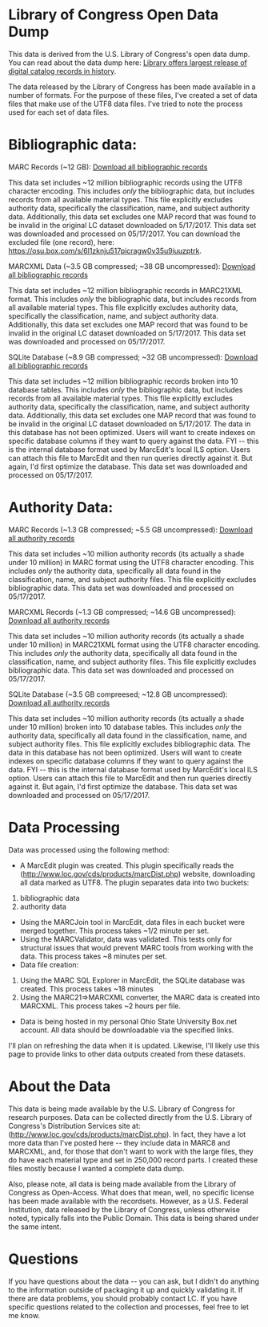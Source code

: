 # Library of Congress Open Data Dump

This data is derived from the U.S. Library of Congress's open data dump.  You can read about the data dump here: [Library offers largest release of digital catalog records in history](https://loc.gov/item/prn-17-068/ ).  

The data released by the Library of Congress has been made available in a number of formats.  For the purpose of these files, I've created a set of data files that make use of the UTF8 data files.  I've tried to note the process used for each set of data files.

# Bibliographic data:

MARC Records (~12 GB): [Download all bibliographic records](https://osu.box.com/s/5zhgjxq7wrceznsm87camhry4vjxlcf8)

This data set includes ~12 million bibliographic records using the UTF8 character encoding.  This includes *only* the bibliographic data, but includes records from all available material types.  This file explicitly excludes authority data, specifically the classification, name, and subject authority data.  Additionally, this data set excludes one MAP record that was found to be invalid in the original LC dataset downloaded on 5/17/2017.  This data set was downloaded and processed on 05/17/2017.  You can download the excluded file (one record), here: https://osu.box.com/s/6l1zknju517picragw0v35u9iuuzptrk.  

MARCXML Data (~3.5 GB compressed; ~38 GB uncompressed): [Download all bibliographic records](https://osu.box.com/s/sj2xyccw2ncrxqwcsl3rtyhl1ey3jy9b)

This data set includes ~12 million bibliographic records in MARC21XML format. This includes *only* the bibliographic data, but includes records from all available material types.  This file explicitly excludes authority data, specifically the classification, name, and subject authority data.  Additionally, this data set excludes one MAP record that was found to be invalid in the original LC dataset downloaded on 5/17/2017.  This data set was downloaded and processed on 05/17/2017.

SQLite Database (~8.9 GB compressed; ~32 GB uncompressed): [Download all bibliographic records](https://osu.box.com/s/zmmojfl3k2iv4jbulna43d4irjrnn26z)

This data set includes ~12 million bibliographic records broken into 10 database tables. This includes *only* the bibliographic data, but includes records from all available material types.  This file explicitly excludes authority data, specifically the classification, name, and subject authority data.  Additionally, this data set excludes one MAP record that was found to be invalid in the original LC dataset downloaded on 5/17/2017.  The data in this database has not been optimized.  Users will want to create indexes on specific database columns if they want to query against the data. FYI -- this is the internal database format used by MarcEdit's local ILS option.  Users can attach this file to MarcEdit and then run queries directly against it.  But again, I'd first optimize the database.  This data set was downloaded and processed on 05/17/2017.

# Authority Data:

MARC Records (~1.3 GB compressed; ~5.5 GB uncompressed): [Download all authority records](https://osu.box.com/s/yzrw5jzqjcksynggusyflam5j75hma95)

This data set includes ~10 million authority records (its actually a shade under 10 million) in MARC format using the UTF8 character encoding.  This includes *only* the authority data, specifically all data found in the classification, name, and subject authority files.  This file explicitly excludes bibliographic data.  This data set was downloaded and processed on 05/17/2017.

MARCXML Records (~1.3 GB compressed; ~14.6 GB uncompressed): [Download all authority records](https://osu.box.com/s/jkf04k1hwlfw3mhgncehldwpdhged6kj)

This data set includes ~10 million authority records (its actually a shade under 10 million) in MARC21XML format using the UTF8 character encoding.  This includes *only* the authority data, specifically all data found in the classification, name, and subject authority files.  This file explicitly excludes bibliographic data.  This data set was downloaded and processed on 05/17/2017.


SQLite Database (~3.5 GB compreesed; ~12.8 GB uncompressed): [Download all authority records](https://osu.box.com/s/qh76cxphux369obll4r0bhhpmkqml0pe)

This data set includes ~10 million authority records (its actually a shade under 10 million) broken into 10 database tables. This includes *only* the authority data, specifically all data found in the classification, name, and subject authority files.  This file explicitly excludes bibliographic data.  The data in this database has not been optimized.  Users will want to create indexes on specific database columns if they want to query against the data. FYI -- this is the internal database format used by MarcEdit's local ILS option.  Users can attach this file to MarcEdit and then run queries directly against it.  But again, I'd first optimize the database. This data set was downloaded and processed on 05/17/2017.


# Data Processing
Data was processed using the following method:
* A MarcEdit plugin was created.  This plugin specifically reads the (http://www.loc.gov/cds/products/marcDist.php) website, downloading all data marked as UTF8.  The plugin separates data into two buckets:
1. bibliographic data
2. authority data
* Using the MARCJoin tool in MarcEdit, data files in each bucket were merged together.  This process takes ~1/2 minute per set.
* Using the MARCValidator, data was validated.  This tests only for structural issues that would prevent MARC tools from working with the data.  This process takes ~8 minutes per set.
* Data file creation:
1. Using the MARC SQL Explorer in MarcEdit, the SQLite database was created.  This process takes ~18 minutes
2. Using the MARC21=>MARCXML converter, the MARC data is created into MARCXML.  This process takes ~2 hours per file.
* Data is being hosted in my personal Ohio State University Box.net account.  All data should be downloadable via the specified links.

I'll plan on refreshing the data when it is updated.  Likewise, I'll likely use this page to provide links to other data outputs created from these datasets. 

# About the Data

This data is being made available by the U.S. Library of Congress for research purposes.  Data can be collected directly from the U.S. Library of Congress's Distribution Services site at: (http://www.loc.gov/cds/products/marcDist.php).  In fact, they have a lot more data than I've posted here -- they include data in MARC8 and MARCXML, and, for those that don't want to work with the large files, they do have each material type and set in 250,000 record parts.  I created these files mostly because I wanted a complete data dump.  

Also, please note, all data is being made available from the Library of Congress as Open-Access.  What does that mean, well, no specific license has been made available with the recordsets.  However, as a U.S. Federal Institution, data released by the Library of Congress, unless otherwise noted, typically falls into the Public Domain. This data is being shared under the same intent.

# Questions

If you have questions about the data -- you can ask, but I didn't do anything to the information outside of packaging it up and quickly validating it.  If there are data problems, you should probably contact LC.  If you have specific questions related to the collection and processes, feel free to let me know.

